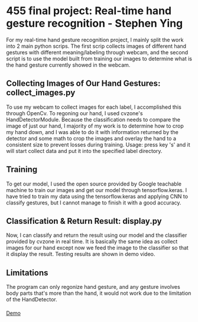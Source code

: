 # 455 final project: Real-time hand gesture recognition - Stephen Ying #

For my real-time hand gesture recognition project, I mainly split the work into 2 main python scrips. The first scrip collects images of different hand gestures with different meaning/labeling through webcam, and the second script is to use the model built from training our images to determine what is the hand gesture currently showed in the webcam.

## Collecting Images of Our Hand Gestures: collect_images.py ##
To use my webcam to collect images for each label, I accomplished this through OpenCv. To regoning our hand, I used cvzone's HandDetectorModule. Because the classification needs to compare the image of just our hand, I majority of my work is to determine how to crop my hand down, and I was able to do it with information returned by the detector and some math to crop the images and overlay the hand to a consistent size to prevent losses during training. Usage: press key 's' and it will start collect data and put it into the specified label directory.

## Training ##
To get our model, I used the open source provided by Google teachable machine to train our images and get our model through tensorflow.keras. I have tried to train my data using the tensorflow.keras and applying CNN to classify gestures, but I cannot manage to finish it with a good accuracy.

## Classification & Return Result: display.py ##
Now, I can classify and return the result using our model and the classifier provided by cvzone in real time. It is basically the same idea as collect images for our hand except now we feed the image to the classifier so that it display the result. Testing results are shown in demo video.

## Limitations ##
The program can only regonize hand gesture, and any gesture involves body parts that's more than the hand, it would not work due to the limitation of the HandDetector.


####
[Demo](https://zoom.us/rec/play/AaZiS-yEtPFcDWgrb0gh57ta-KHmAAtPoT5ux3XbPfURCrUq6r_lZFJxAkQIaSmG7BYqztL-MYrftaU9.GcKvnEoyPkZC-NRk?autoplay=true&startTime=1679119050000)

